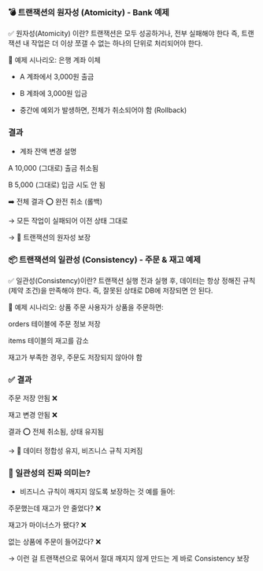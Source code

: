### 💣 트랜잭션의 원자성 (Atomicity) - Bank 예제

✅ 원자성(Atomicity) 이란?
트랜잭션은 모두 성공하거나, 전부 실패해야 한다
즉, 트랜잭션 내 작업은 더 이상 쪼갤 수 없는 하나의 단위로 처리되어야 한다.

🏦 예제 시나리오: 은행 계좌 이체

- A 계좌에서 3,000원 출금

- B 계좌에 3,000원 입금

- 중간에 예외가 발생하면, 전체가 취소되어야 함 (Rollback)


### 결과
- 계좌	잔액 변경	설명

A	10,000 (그대로)	출금 취소됨

B	5,000 (그대로)	입금 시도 안 됨

➡️ 전체 결과	⭕ 완전 취소 (롤백)	

→ 모든 작업이 실패되어 이전 상태 그대로

→ 💪 트랜잭션의 원자성 보장


### 📦 트랜잭션의 일관성 (Consistency) - 주문 & 재고 예제

✅ 일관성(Consistency)이란?
트랜잭션 실행 전과 실행 후, 데이터는 항상 정해진 규칙(제약 조건)을 만족해야 한다.
즉, 잘못된 상태로 DB에 저장되면 안 된다.

🍜 예제 시나리오: 상품 주문
사용자가 상품을 주문하면:

orders 테이블에 주문 정보 저장

items 테이블의 재고를 감소

재고가 부족한 경우, 주문도 저장되지 않아야 함

### ✅ 결과

주문	저장 안됨 ❌

재고	변경 안됨 ❌

결과	⭕ 전체 취소됨, 상태 유지됨


→ 💪 데이터 정합성 유지, 비즈니스 규칙 지켜짐


### 🔐 일관성의 진짜 의미는?
- 비즈니스 규칙이 깨지지 않도록 보장하는 것
예를 들어:

주문했는데 재고가 안 줄었다? ❌

재고가 마이너스가 됐다? ❌

없는 상품에 주문이 들어갔다? ❌

→ 이런 걸 트랜잭션으로 묶어서 절대 깨지지 않게 만드는 게
바로 Consistency 보장

